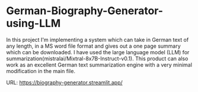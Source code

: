 # German-Biography-Generator-using-LLM
In this project I'm implementing a system which can take in German text of any length, in a MS word file format and gives out a one page summary which can be downloaded. I have used the large language model (LLM) for summarization(mistralai/Mixtral-8x7B-Instruct-v0.1). This product can also work as an excellent German text summarization engine with a very minimal modification in the main file.

URL: https://biography-generator.streamlit.app/
